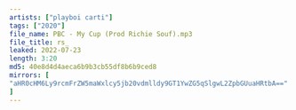 ```yaml
---
artists: ["playboi carti"]
tags: ["2020"]
file_name: PBC - My Cup (Prod Richie Souf).mp3
file_title: rs_
leaked: 2022-07-23
length: 3:20
md5: 40e8d4d4aeca6b9b3cb55df8b6b9ced8
mirrors: [
"aHR0cHM6Ly9rcmFrZW5maWxlcy5jb20vdmlldy9GT1YwZG5qSlgwL2ZpbGUuaHRtbA=="
]
---
```

